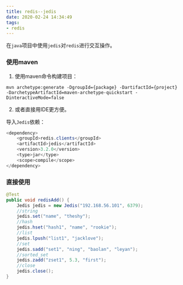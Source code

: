 ```yaml
---
title: redis--jedis
date: 2020-02-24 14:34:49
tags: 
- redis
---
```


在`java`项目中使用`jedis`对`redis`进行交互操作。

<!--more-->

### 使用maven

1. 使用maven命令构建项目：

```shell
mvn archetype:generate -DgroupId={package} -DartifactId={project} 
-DarchetypeArtifactId=maven-archetype-quickstart -DinteractiveMode=false
```

2. 或者直接用IDE更方便。

导入`Jedis`依赖：

```Java
<dependency>
    <groupId>redis.clients</groupId>
    <artifactId>jedis</artifactId>
    <version>3.2.0</version>
    <type>jar</type>
    <scope>compile</scope>
</dependency>
```

### 直接使用

```Java
@Test
public void redisAdd() {
    Jedis jedis = new Jedis("192.168.56.101", 6379);
    //string
    jedis.set("name", "theshy");
    //hash
    jedis.hset("hash1", "name", "rookie");
    //list
    jedis.lpush("list1", "jacklove");
    //set
    jedis.sadd("set1", "ning", "baolan", "leyan");
    //sorted_set
    jedis.zadd("zset1", 5.3, "first");
	//close
    jedis.close();
}
```

